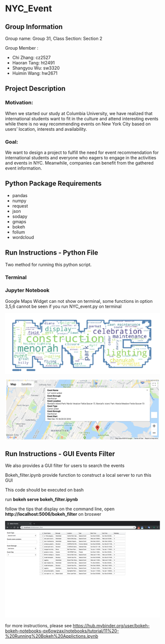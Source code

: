 # NYC_Event

## Group Information
Group name: Group 31, Class Section: Section 2

Group Member : 
+ Chi Zhang: cz2527
+ Haoran Tang: ht2491
+ Shangyou Wu: sw3320
+ Huimin Wang: hw2671

## Project Description


### Motivation:

When we started our study at Columbia University, we have realized that international students want to fit in the culture and attend interesting events while there is no way recommending events on New York City based on users’ location, interests and availability.

 
### Goal:

We want to design a project to fulfill the need for event recommendation for international students and everyone who eagers to engage in the activities and events in NYC. Meanwhile, companies can benefit from the gathered event information.


## Python Package Requirements
+ pandas
+ numpy
+ request
+ json
+ sodapy
+ gmaps
+ bokeh
+ folium
+ wordcloud


## Run Instructions - Python File

Two method for running this python script.

### Terminal 




### Jupyter Notebook

Google Maps Widget can not show on terminal, some functions in option 3,5,6 cannot be seen if you run NYC_event.py on terminal



![GitHub](https://github.com/zhangyingchi/NYC_event/blob/master/images/wordcloud.png)



![GitHub](https://github.com/zhangyingchi/NYC_event/blob/master/images/map%20marker.png)


## Run Instructions - GUI Events Filter 
We also provides a GUI filter for users to search the events

Bokeh_filter.ipynb provide function to construct a local server to run this GUI

This code should be executed on bash 

run **bokeh serve bokeh_filter.ipynb** 

follow the tips that display on the command line, open **http://localhost:5006/bokeh_filter** on broswer

![GitHub](https://github.com/zhangyingchi/NYC_event/blob/master/images/bokeh%20filter.png)


for more instructions, please see https://hub.mybinder.org/user/bokeh-bokeh-notebooks-qx6owzax/notebooks/tutorial/11%20-%20Running%20Bokeh%20Applictions.ipynb   
